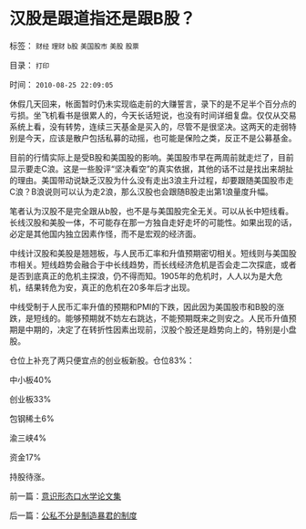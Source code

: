 # 汉股是跟道指还是跟B股？

标签： `财经` `理财` `b股` `美国股市` `美股` `股票` 

目录： `打印`

时间： `2010-08-25 22:09:05`

休假几天回来，帐面暂时仍未实现临走前的大赚誓言，录下的是不足半个百分点的亏损。坐飞机看书是很累人的，今天长话短说，也没有时间详细复盘。仅仅从交易系统上看，没有转势，连续三天基金是买入的，尽管不是很坚决。这两天的走弱特别是今天，应该是散户包括私募的动摇，也可能是保险之类，反正不是公募基金。

目前的行情实际上是受B股和美国股的影响。美国股市早在两周前就走烂了，目前显示要走C浪。这是一些股评“坚决看空”的真实依据，其他的话不过是找出来胡扯的理由。美国带动说缺乏汉股为什么没有走出3浪主升过程，却要跟随美国股市走C浪？B浪说则可以认为走2浪，那么汉股也会跟随B股走出第1浪量度升幅。

笔者认为汉股不是完全跟从b股，也不是与美国股完全无关。可以从长中短线看。长线汉股和美股一体，不可能存在那一方独自走好走坏的可能性。如果出现的话，必定是其他国内独立因素作怪，而不是宏观的经济面。

中线计汉股和美股是翘翘板，与人民币汇率和升值预期密切相关。短线则与美国股市相关。短线趋势会融合于中长线趋势，而长线经济危机是否会走二次探底，或者是否到底真正的危机主探浪，仍不得而知。1905年的危机时，人人以为是大危机，结果转危为安，真正的危机在20多年后才出现。

中线受制于人民币汇率升值的预期和PMI的下跌，因此因为美国股市和B股的涨跌，是短线的。能够预期就不妨左右跳达，不能预期既来之则安之。人民币升值预期是中期的，决定了在转折性因素出现前，汉股个股还是趋势向上的，特别是小盘股。

仓位上补充了两只便宜点的创业板新股。仓位83%：

中小板40%

创业板33%

包钢稀土6%

渝三峡4%

资金17%

持股待涨。



前一篇：[意识形态口水学论文集](../../../2010/8/20/意识形态口水学论文集.md)

后一篇：[公私不分是制造暴君的制度](../../../2010/8/25/公私不分是制造暴君的制度.md)